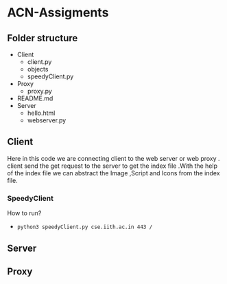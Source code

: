 # ACN-Assigments

## Folder structure

- Client
   - client.py
  -  objects
  - speedyClient.py
- Proxy
   - proxy.py
- README.md
- Server
    - hello.html
    - webserver.py

## Client
   Here in this code we are connecting client to the web server or web proxy .
   client send the get request to the server to get the index file .With the help of the index file we can abstract the Image ,Script and Icons from the index file.

### SpeedyClient
   How to run?
   - `python3 speedyClient.py cse.iith.ac.in 443 / `

## Server

## Proxy
